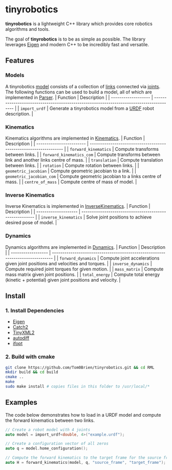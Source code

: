tinyrobotics
===========

**tinyrobotics** is a lightweight C++ library which provides core robotics algorithms and tools. 

The goal of **tinyrobotics** is to be as simple as possible. The library leverages [Eigen](https://eigen.tuxfamily.org/index.php?title=Main_Page) and modern C++ to be incredibly fast and versatile.

## Features
### Models
A tinyrobotics [model](./include/Model.hpp) consists of a collection of [links](./include/Link.hpp) connected via [joints](./include/Joint.hpp). The following functions can be used to build a model, all of which are implemented in [Parser](./include/Parser.hpp).
| Function            | Description                                                                              |
| ------------------- | ---------------------------------------------------------------------------------------- |
| `import_urdf` | Generate a tinyrobotics model from a [URDF](http://wiki.ros.org/urdf) robot description. |

### Kinematics
Kinematics algorithms are implemented in [Kinematics](./include/Kinematics.hpp).
| Function                 | Description                                                       |
| ------------------------ | ----------------------------------------------------------------- |
| `forward_kinematics`     | Compute transforms between links.                                 |
| `forward_kinematics_com` | Compute transforms between link and another links centre of mass. |
| `translation`            | Compute translation between links.                                |
| `rotation`               | Compute rotation between links.                                   |
| `geometric_jacobian`     | Compute geometric jacobian to a link.                             |
| `geometric_jacobian_com` | Compute geometric jacobian to a links centre of mass.             |
| `centre_of_mass`         | Compute centre of mass of model.                                  |

### Inverse Kinematics
Inverse Kinematics is implemented in [InverseKinematics](./include/InverseKinematics.hpp).
| Function             | Description                                             |
| -------------------- | ------------------------------------------------------- |
| `inverse_kinematics` | Solve joint positions to achieve desired pose of model. |

### Dynamics
Dynamics algorithms are implemented in [Dynamics](./include/Dynamics.hpp).
| Function           | Description                                                                    |
| ------------------ | ------------------------------------------------------------------------------ |
| `forward_dynamics` | Compute joint accelerations given joint positions and velocities and torques.  |
| `inverse_dynamics` | Compute required joint torques for given motion.                               |
| `mass_matrix`      | Compute mass matrix given joint positions.                                     |
| `total_energy`     | Compute total energy (kinetic + potential) given joint positions and velocity. |

## Install

### 1. Install Dependencies
- [Eigen](https://eigen.tuxfamily.org/index.php?title=Main_Page)
- [Catch2](https://github.com/catchorg/Catch2)
- [TinyXML2](https://github.com/leethomason/tinyxml2) 
- [autodiff](https://github.com/autodiff/autodiff) 
- [ifopt](https://github.com/ethz-adrl/ifopt) 

### 2. Build with cmake
  ```bash
  git clone https://github.com/Tom0Brien/tinyrobotics.git && cd RML
  mkdir build && cd build
  cmake ..
  make
  sudo make install # copies files in this folder to /usr/local/*
  ```

## Examples
The code below demonstrates how to load in a URDF model and compute the forward kinematics between two links.

```c++
// Create a robot model with 4 joints
auto model = import_urdf<double, 4>("example.urdf");

// Create a configuration vector of all zeros
auto q = model.home_configuration();

// Compute the forward kinematics to the target frame for the source frame at the home configuration
auto H = forward_kinematics(model, q, "source_frame", "target_frame");
```
